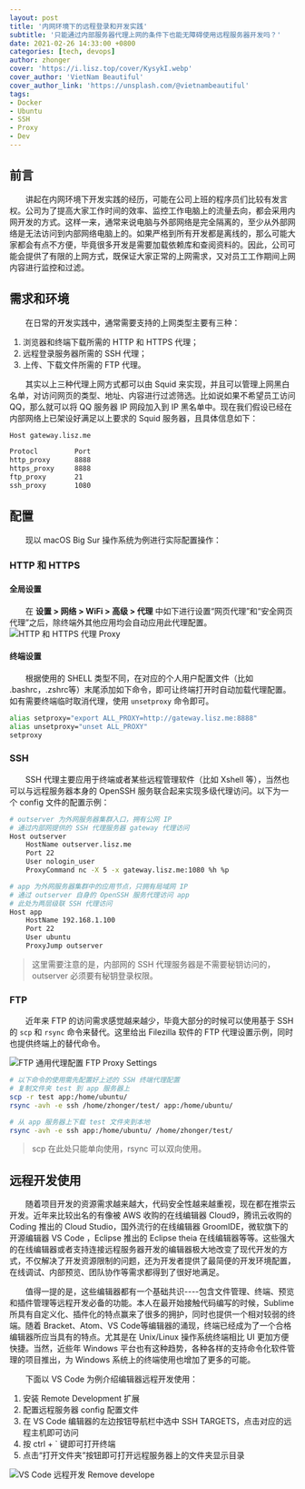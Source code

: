 ```yaml
---
layout: post
title: '内网环境下的远程登录和开发实践'
subtitle: '只能通过内部服务器代理上网的条件下也能无障碍使用远程服务器开发吗？'
date: 2021-02-26 14:33:00 +0800
categories: [tech, devops]
author: zhonger
cover: 'https://i.lisz.top/cover/KysykI.webp'
cover_author: 'VietNam Beautiful'
cover_author_link: 'https://unsplash.com/@vietnambeautiful'
tags: 
- Docker
- Ubuntu
- SSH
- Proxy
- Dev
---
```


## 前言

&emsp;&emsp;讲起在内网环境下开发实践的经历，可能在公司上班的程序员们比较有发言权。公司为了提高大家工作时间的效率、监控工作电脑上的流量去向，都会采用内网开发的方式。这样一来，通常来说电脑与外部网络是完全隔离的，至少从外部网络是无法访问到内部网络电脑上的。如果严格到所有开发都是离线的，那么可能大家都会有点不方便，毕竟很多开发是需要加载依赖库和查阅资料的。因此，公司可能会提供了有限的上网方式，既保证大家正常的上网需求，又对员工工作期间上网内容进行监控和过滤。

## 需求和环境

&emsp;&emsp;在日常的开发实践中，通常需要支持的上网类型主要有三种：

1. 浏览器和终端下载所需的 HTTP 和 HTTPS 代理；
2. 远程登录服务器所需的 SSH 代理；
3. 上传、下载文件所需的 FTP 代理。

&emsp;&emsp;其实以上三种代理上网方式都可以由 Squid 来实现，并且可以管理上网黑白名单，对访问网页的类型、地址、内容进行过滤筛选。比如说如果不希望员工访问 QQ，那么就可以将 QQ 服务器 IP 网段加入到 IP 黑名单中。现在我们假设已经在内部网络上已架设好满足以上要求的 Squid 服务器，且具体信息如下：

```bash
Host gateway.lisz.me

Protocl         Port
http_proxy      8888
https_proxy     8888
ftp_proxy       21
ssh_proxy       1080
```

## 配置

&emsp;&emsp;现以 macOS Big Sur 操作系统为例进行实际配置操作：

### HTTP 和 HTTPS

#### 全局设置

&emsp;&emsp;在 **设置 > 网络 > WiFi > 高级 > 代理** 中如下进行设置“网页代理”和“安全网页代理”之后，除终端外其他应用均会自动应用此代理配置。
![HTTP 和 HTTPS 代理 Proxy](https://i.lisz.top/blog/z3DnTh.webp)

#### 终端设置

&emsp;&emsp;根据使用的 SHELL 类型不同，在对应的个人用户配置文件（比如 .bashrc，.zshrc等）末尾添加如下命令，即可让终端打开时自动加载代理配置。如有需要终端临时取消代理，使用 `unsetproxy` 命令即可。

```bash
alias setproxy="export ALL_PROXY=http://gateway.lisz.me:8888"
alias unsetproxy="unset ALL_PROXY"
setproxy
```

### SSH

&emsp;&emsp;SSH 代理主要应用于终端或者某些远程管理软件（比如 Xshell 等），当然也可以与远程服务器本身的 OpenSSH 服务联合起来实现多级代理访问。以下为一个 config 文件的配置示例：

```bash
# outserver 为外网服务器集群入口，拥有公网 IP
# 通过内部网提供的 SSH 代理服务器 gateway 代理访问
Host outserver
    HostName outserver.lisz.me
    Port 22
    User nologin_user
    ProxyCommand nc -X 5 -x gateway.lisz.me:1080 %h %p

# app 为外网服务器集群中的应用节点，只拥有局域网 IP
# 通过 outserver 自身的 OpenSSH 服务代理访问 app
# 此处为两层级联 SSH 代理访问
Host app
    HostName 192.168.1.100
    Port 22
    User ubuntu
    ProxyJump outserver
```

> 这里需要注意的是，内部网的 SSH 代理服务器是不需要秘钥访问的，outserver 必须要有秘钥登录权限。

### FTP

&emsp;&emsp;近年来 FTP 的访问需求感觉越来越少，毕竟大部分的时候可以使用基于 SSH 的 `scp` 和 `rsync` 命令来替代。这里给出 Filezilla 软件的 FTP 代理设置示例，同时也提供终端上的替代命令。

![FTP 通用代理配置 FTP Proxy Settings](https://i.lisz.top/blog/DkWnSx.webp)

```bash
# 以下命令的使用需先配置好上述的 SSH 终端代理配置
# 复制文件夹 test 到 app 服务器上
scp -r test app:/home/ubuntu/
rsync -avh -e ssh /home/zhonger/test/ app:/home/ubuntu/

# 从 app 服务器上下载 test 文件夹到本地
rsync -avh -e ssh app:/home/ubuntu/ /home/zhonger/test/
```

> scp 在此处只能单向使用，rsync 可以双向使用。

## 远程开发使用

&emsp;&emsp;随着项目开发的资源需求越来越大，代码安全性越来越重视，现在都在推崇云开发。近年来比较出名的有像被 AWS 收购的在线编辑器 Cloud9，腾讯云收购的 Coding 推出的 Cloud Studio，国外流行的在线编辑器 GroomIDE，微软旗下的开源编辑器 VS Code ，Eclipse 推出的 Eclipse theia 在线编辑器等等。这些强大的在线编辑器或者支持连接远程服务器开发的编辑器极大地改变了现代开发的方式，不仅解决了开发资源限制的问题，还为开发者提供了最简便的开发环境配置，在线调试、内部预览、团队协作等需求都得到了很好地满足。

&emsp;&emsp;值得一提的是，这些编辑器都有一个基础共识----包含文件管理、终端、预览和插件管理等远程开发必备的功能。本人在最开始接触代码编写的时候，Sublime 所具有自定义化、插件化的特点赢来了很多的拥护，同时也提供一个相对较弱的终端。随着 Bracket、Atom、VS Code等编辑器的涌现，终端已经成为了一个合格编辑器所应当具有的特点。尤其是在 Unix/Linux 操作系统终端相比 UI 更加方便快捷。当然，近些年 Windows 平台也有这种趋势，各种各样的支持命令化软件管理的项目推出，为 Windows 系统上的终端使用也增加了更多的可能。

&emsp;&emsp;下面以 VS Code 为例介绍编辑器远程开发使用：

1. 安装 Remote Development 扩展
2. 配置远程服务器 config 配置文件
3. 在 VS Code 编辑器的左边按钮导航栏中选中 SSH TARGETS，点击对应的远程主机即可访问
4. 按 ctrl + ` 键即可打开终端
5. 点击“打开文件夹”按钮即可打开远程服务器上的文件夹显示目录

![VS Code 远程开发 Remove develope](https://i.lisz.top/blog/zw3gDC.webp)
